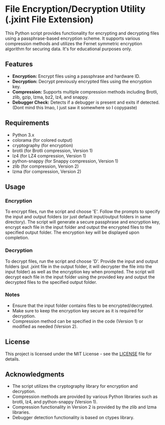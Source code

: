 # File Encryption/Decryption Utility (.jxint File Extension)

This Python script provides functionality for encrypting and decrypting files using a passphrase-based encryption scheme. It supports various compression methods and utilizes the Fernet symmetric encryption algorithm for securing data. It's for educational purposes only.

## Features

- **Encryption:** Encrypt files using a passphrase and hardware ID.
- **Decryption:** Decrypt previously encrypted files using the encryption key.
- **Compression:** Supports multiple compression methods including Brotli, zlib, gzip, lzma, bz2, lz4, and snappy.
- **Debugger Check:** Detects if a debugger is present and exits if detected. (Dont mind this lmao, I just saw it somewhere so I copypaste)

## Requirements

- Python 3.x
- colorama (for colored output)
- cryptography (for encryption)
- brotli (for Brotli compression, Version 1)
- lz4 (for LZ4 compression, Version 1)
- python-snappy (for Snappy compression, Version 1)
- zlib (for compression, Version 2)
- lzma (for compression, Version 2)

## Usage

### Encryption

To encrypt files, run the script and choose 'E'. Follow the prompts to specify the input and output folders (or just default input/output folders in same directory). The script will generate a secure passphrase and encryption key, encrypt each file in the input folder and output the encrypted files to the specified output folder. The encryption key will be displayed upon completion.

### Decryption

To decrypt files, run the script and choose 'D'. Provide the input and output folders (put .jxint file in the output folder, it will decrypter the file into the input folder) as well as the encryption key when prompted. The script will decrypt each file in the input folder using the provided key and output the decrypted files to the specified output folder.

### Notes

- Ensure that the input folder contains files to be encrypted/decrypted.
- Make sure to keep the encryption key secure as it is required for decryption.
- Compression method can be specified in the code (Version 1) or modified as needed (Version 2).

## License

This project is licensed under the MIT License - see the [LICENSE](LICENSE) file for details.

## Acknowledgments

- The script utilizes the cryptography library for encryption and decryption.
- Compression methods are provided by various Python libraries such as brotli, lz4, and python-snappy (Version 1).
- Compression functionality in Version 2 is provided by the zlib and lzma libraries.
- Debugger detection functionality is based on ctypes library.

